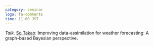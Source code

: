```yaml
---
category: seminar
logo: fa-comments
time: 11:00 JST
---
```


*Talk.*  [So Takao](https://www.sotakao.com): Improving data-assimilation for weather forecasting: A graph-based Bayesian perspective.
